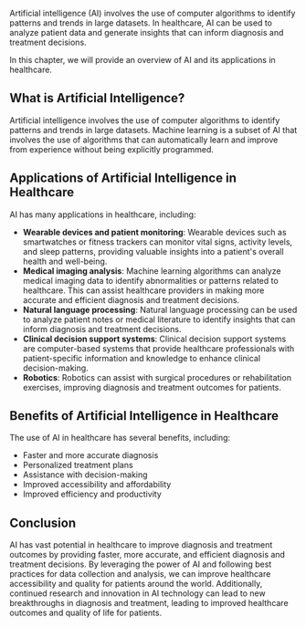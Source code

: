 
Artificial intelligence (AI) involves the use of computer algorithms to identify patterns and trends in large datasets. In healthcare, AI can be used to analyze patient data and generate insights that can inform diagnosis and treatment decisions.

In this chapter, we will provide an overview of AI and its applications in healthcare.

What is Artificial Intelligence?
--------------------------------

Artificial intelligence involves the use of computer algorithms to identify patterns and trends in large datasets. Machine learning is a subset of AI that involves the use of algorithms that can automatically learn and improve from experience without being explicitly programmed.

Applications of Artificial Intelligence in Healthcare
-----------------------------------------------------

AI has many applications in healthcare, including:

* **Wearable devices and patient monitoring**: Wearable devices such as smartwatches or fitness trackers can monitor vital signs, activity levels, and sleep patterns, providing valuable insights into a patient's overall health and well-being.
* **Medical imaging analysis**: Machine learning algorithms can analyze medical imaging data to identify abnormalities or patterns related to healthcare. This can assist healthcare providers in making more accurate and efficient diagnosis and treatment decisions.
* **Natural language processing**: Natural language processing can be used to analyze patient notes or medical literature to identify insights that can inform diagnosis and treatment decisions.
* **Clinical decision support systems**: Clinical decision support systems are computer-based systems that provide healthcare professionals with patient-specific information and knowledge to enhance clinical decision-making.
* **Robotics**: Robotics can assist with surgical procedures or rehabilitation exercises, improving diagnosis and treatment outcomes for patients.

Benefits of Artificial Intelligence in Healthcare
-------------------------------------------------

The use of AI in healthcare has several benefits, including:

* Faster and more accurate diagnosis
* Personalized treatment plans
* Assistance with decision-making
* Improved accessibility and affordability
* Improved efficiency and productivity

Conclusion
----------

AI has vast potential in healthcare to improve diagnosis and treatment outcomes by providing faster, more accurate, and efficient diagnosis and treatment decisions. By leveraging the power of AI and following best practices for data collection and analysis, we can improve healthcare accessibility and quality for patients around the world. Additionally, continued research and innovation in AI technology can lead to new breakthroughs in diagnosis and treatment, leading to improved healthcare outcomes and quality of life for patients.
